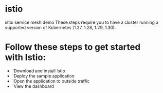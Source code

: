 # istio
istio service mesh demo
These steps require you to have a cluster running a supported version of Kubernetes (1.27, 1.28, 1.29, 1.30). 

# Follow these steps to get started with Istio:
- `Download and install Istio
- `Deploy the sample application
- `Open the application to outside traffic
- `View the dashboard
